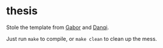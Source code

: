 # thesis

Stole the template from [Gabor](https://github.com/gangeli/thesis) and [Danqi](https://github.com/danqi/thesis).

Just run `make` to compile, or `make clean` to clean up the mess.